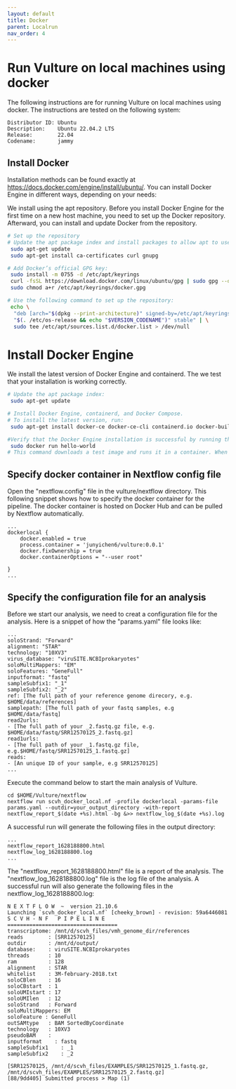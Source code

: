 ```yaml
---
layout: default
title: Docker
parent: Localrun
nav_order: 4
---
```

# Run Vulture on local machines using docker 

The following instructions are for running Vulture on local machines using docker. The instructions are tested on the following system:

```shell
Distributor ID: Ubuntu
Description:    Ubuntu 22.04.2 LTS
Release:        22.04
Codename:       jammy
```

## Install Docker
Installation methods can be found exactly at https://docs.docker.com/engine/install/ubuntu/.
You can install Docker Engine in different ways, depending on your needs:

We install using the apt repository. Before you install Docker Engine for the first time on a new host machine, you need to set up the Docker repository. Afterward, you can install and update Docker from the repository.

```sh
# Set up the repository
# Update the apt package index and install packages to allow apt to use a repository over HTTPS:
 sudo apt-get update
 sudo apt-get install ca-certificates curl gnupg

# Add Docker’s official GPG key:
 sudo install -m 0755 -d /etc/apt/keyrings
 curl -fsSL https://download.docker.com/linux/ubuntu/gpg | sudo gpg --dearmor -o /etc/apt/keyrings/docker.gpg
 sudo chmod a+r /etc/apt/keyrings/docker.gpg

# Use the following command to set up the repository:
 echo \
  "deb [arch="$(dpkg --print-architecture)" signed-by=/etc/apt/keyrings/docker.gpg] https://download.docker.com/linux/ubuntu \
  "$(. /etc/os-release && echo "$VERSION_CODENAME")" stable" | \
  sudo tee /etc/apt/sources.list.d/docker.list > /dev/null

```

# Install Docker Engine

We install the latest version of Docker Engine and containerd. The we test that your installation is working correctly.

```sh
# Update the apt package index:
 sudo apt-get update

# Install Docker Engine, containerd, and Docker Compose.
# To install the latest version, run:
 sudo apt-get install docker-ce docker-ce-cli containerd.io docker-buildx-plugin docker-compose-plugin

#Verify that the Docker Engine installation is successful by running the hello-world image.
 sudo docker run hello-world
# This command downloads a test image and runs it in a container. When the container runs, it prints a confirmation message and exits.
```

## Specify docker container in Nextflow config file

Open the "nextflow.config" file in the vulture/nextflow directory. This following snippet shows how to specify the docker container for the pipeline. The docker container is hosted on Docker Hub and can be pulled by Nextflow automatically. 

```shell
...
dockerlocal {
    docker.enabled = true
    process.container = 'junyichen6/vulture:0.0.1'
    docker.fixOwnership = true
    docker.containerOptions = "--user root"

}
...

```
## Specify the configuration file for an analysis

Before we start our analysis, we need to creat a configuration file for the analysis. Here is a snippet of how the "params.yaml" file looks like:

```shell
...
soloStrand: "Forward"
alignment: "STAR"
technology: "10XV3"
virus_database: "viruSITE.NCBIprokaryotes"
soloMultiMappers: "EM"
soloFeatures: "GeneFull"
inputformat: "fastq"
sampleSubfix1: "_1"
sampleSubfix2: "_2"
ref: [The full path of your reference genome direcory, e.g. $HOME/data/references]
samplepath: [The full path of your fastq samples, e.g $HOME/data/fastq]
read2urls:
- [The full path of your _2.fastq.gz file, e.g. $HOME/data/fastq/SRR12570125_2.fastq.gz]
read1urls:
- [The full path of your _1.fastq.gz file, e.g.$HOME/fastq/SRR12570125_1.fastq.gz]
reads:
- [An unique ID of your sample, e.g SRR12570125]
...
```

Execute the command below to start the main analysis of Vulture.

```shell
cd $HOME/Vulture/nextflow
nextflow run scvh_docker_local.nf -profile dockerlocal -params-file params.yaml --outdir=your_output_directory -with-report nextflow_report_$(date +%s).html -bg &>> nextflow_log_$(date +%s).log
```

A successful run will generate the following files in the output directory:

```shell
...
nextflow_report_1628188800.html
nextflow_log_1628188800.log
...
```
The "nextflow_report_1628188800.html" file is a report of the analysis. The "nextflow_log_1628188800.log" file is the log file of the analysis. A successful run will also generate the following files in the nextflow_log_1628188800.log:

```shell
N E X T F L O W  ~  version 21.10.6
Launching `scvh_docker_local.nf` [cheeky_brown] - revision: 59a6446081
S C V H - N F   P I P E L I N E
===================================
transcriptome: /mnt/d/scvh_files/vmh_genome_dir/references
reads        : [SRR12570125]
outdir       : /mnt/d/output/
database:    : viruSITE.NCBIprokaryotes
threads      : 10 
ram          : 128 
alignment    : STAR 
whitelist    : 3M-february-2018.txt 
soloCBlen    : 16 
soloCBstart  : 1 
soloUMIstart : 17 
soloUMIlen   : 12 
soloStrand   : Forward 
soloMultiMappers: EM 
soloFeature : GeneFull 
outSAMtype   : BAM SortedByCoordinate 
technology   : 10XV3 
pseudoBAM    : 
inputformat    : fastq 
sampleSubfix1    : _1 
sampleSubfix2    : _2 

[SRR12570125, /mnt/d/scvh_files/EXAMPLES/SRR12570125_1.fastq.gz, /mnt/d/scvh_files/EXAMPLES/SRR12570125_2.fastq.gz]
[88/9dd405] Submitted process > Map (1)

```